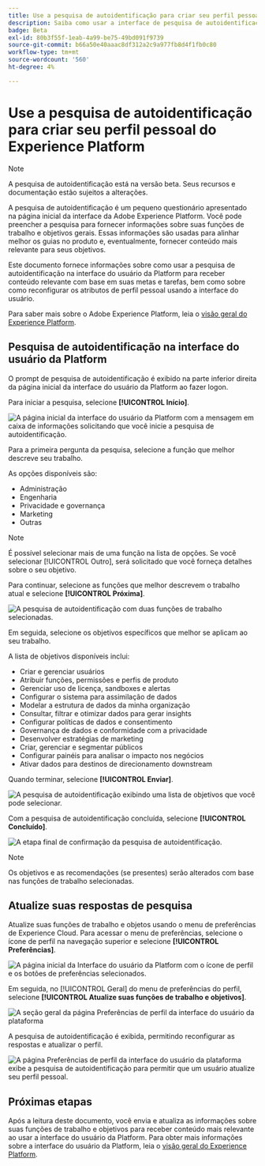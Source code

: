 ```yaml
---
title: Use a pesquisa de autoidentificação para criar seu perfil pessoal de Experience Platform
description: Saiba como usar a interface de pesquisa de autoidentificação para receber conteúdo relevante com base em suas funções de trabalho e objetivos relacionados.
badge: Beta
exl-id: 80b3f55f-1eab-4a99-be75-49bd091f9739
source-git-commit: b66a50e40aaac8df312a2c9a977fb8d4f1fb0c80
workflow-type: tm+mt
source-wordcount: '560'
ht-degree: 4%

---
```


# Use a pesquisa de autoidentificação para criar seu perfil pessoal do Experience Platform

>[!NOTE]
>
>A pesquisa de autoidentificação está na versão beta. Seus recursos e documentação estão sujeitos a alterações.

A pesquisa de autoidentificação é um pequeno questionário apresentado na página inicial da interface da Adobe Experience Platform. Você pode preencher a pesquisa para fornecer informações sobre suas funções de trabalho e objetivos gerais. Essas informações são usadas para alinhar melhor os guias no produto e, eventualmente, fornecer conteúdo mais relevante para seus objetivos.

Este documento fornece informações sobre como usar a pesquisa de autoidentificação na interface do usuário da Platform para receber conteúdo relevante com base em suas metas e tarefas, bem como sobre como reconfigurar os atributos de perfil pessoal usando a interface do usuário.

Para saber mais sobre o Adobe Experience Platform, leia o [visão geral do Experience Platform](home.md).

## Pesquisa de autoidentificação na interface do usuário da Platform

O prompt de pesquisa de autoidentificação é exibido na parte inferior direita da página inicial da interface do usuário da Platform ao fazer logon.

Para iniciar a pesquisa, selecione **[!UICONTROL Início]**.

![A página inicial da interface do usuário da Platform com a mensagem em caixa de informações solicitando que você inicie a pesquisa de autoidentificação.](./images/survey/survey-prompt.png)

Para a primeira pergunta da pesquisa, selecione a função que melhor descreve seu trabalho.

As opções disponíveis são:

* Administração
* Engenharia
* Privacidade e governança
* Marketing
* Outras

>[!NOTE]
>
>É possível selecionar mais de uma função na lista de opções. Se você selecionar [!UICONTROL Outro], será solicitado que você forneça detalhes sobre o seu objetivo.

Para continuar, selecione as funções que melhor descrevem o trabalho atual e selecione **[!UICONTROL Próxima]**.

![A pesquisa de autoidentificação com duas funções de trabalho selecionadas.](./images/survey/select-functions.png)

Em seguida, selecione os objetivos específicos que melhor se aplicam ao seu trabalho.

A lista de objetivos disponíveis inclui:

* Criar e gerenciar usuários
* Atribuir funções, permissões e perfis de produto
* Gerenciar uso de licença, sandboxes e alertas
* Configurar o sistema para assimilação de dados
* Modelar a estrutura de dados da minha organização
* Consultar, filtrar e otimizar dados para gerar insights
* Configurar políticas de dados e consentimento
* Governança de dados e conformidade com a privacidade
* Desenvolver estratégias de marketing
* Criar, gerenciar e segmentar públicos
* Configurar painéis para analisar o impacto nos negócios
* Ativar dados para destinos de direcionamento downstream

Quando terminar, selecione **[!UICONTROL Enviar]**.

![A pesquisa de autoidentificação exibindo uma lista de objetivos que você pode selecionar.](./images/survey/select-objectives.png)

Com a pesquisa de autoidentificação concluída, selecione **[!UICONTROL Concluído]**.

![A etapa final de confirmação da pesquisa de autoidentificação.](./images/survey/survey-complete.png)

>[!NOTE]
>
>Os objetivos e as recomendações (se presentes) serão alterados com base nas funções de trabalho selecionadas.

## Atualize suas respostas de pesquisa

Atualize suas funções de trabalho e objetos usando o menu de preferências de Experience Cloud. Para acessar o menu de preferências, selecione o ícone de perfil na navegação superior e selecione **[!UICONTROL Preferências]**.

![A página inicial da Interface do usuário da Platform com o ícone de perfil e os botões de preferências selecionados.](./images/survey/preferences.png)

Em seguida, no [!UICONTROL Geral] do menu de preferências do perfil, selecione **[!UICONTROL Atualize suas funções de trabalho e objetivos]**.

![A seção geral da página Preferências de perfil da interface do usuário da plataforma](./images/survey/update.png)

A pesquisa de autoidentificação é exibida, permitindo reconfigurar as respostas e atualizar o perfil.

![A página Preferências de perfil da interface do usuário da plataforma exibe a pesquisa de autoidentificação para permitir que um usuário atualize seu perfil pessoal.](./images/survey/new-survey.png)

## Próximas etapas

Após a leitura deste documento, você envia e atualiza as informações sobre suas funções de trabalho e objetivos para receber conteúdo mais relevante ao usar a interface do usuário da Platform. Para obter mais informações sobre a interface do usuário da Platform, leia o [visão geral do Experience Platform](home.md).
